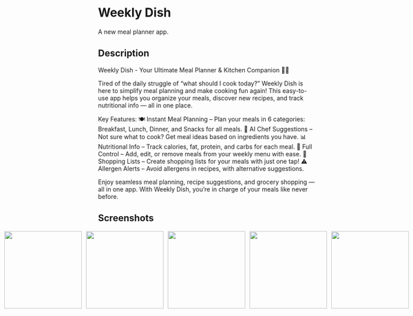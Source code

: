 # Weekly Dish

A new meal planner app.

## Description

Weekly Dish - Your Ultimate Meal Planner & Kitchen Companion 🍴🤖

Tired of the daily struggle of “what should I cook today?” Weekly Dish is here to simplify meal planning and make cooking fun again! This easy-to-use app helps you organize your meals, discover new recipes, and track nutritional info — all in one place.

Key Features:
🍽️ Instant Meal Planning – Plan your meals in 6 categories: Breakfast, Lunch, Dinner, and Snacks for all meals.
🍳 AI Chef Suggestions – Not sure what to cook? Get meal ideas based on ingredients you have.
📊 Nutritional Info – Track calories, fat, protein, and carbs for each meal.
🔄 Full Control – Add, edit, or remove meals from your weekly menu with ease.
🛒 Shopping Lists – Create shopping lists for your meals with just one tap!
⚠️ Allergen Alerts – Avoid allergens in recipes, with alternative suggestions.

Enjoy seamless meal planning, recipe suggestions, and grocery shopping — all in one app. With Weekly Dish, you’re in charge of your meals like never before.

## Screenshots
<p align="center" style="display: flex; justify-content: center; align-items: center; gap: 10px;">
  <img src="https://github.com/user-attachments/assets/bb247aef-f60b-4048-a562-06910bcb0d67" width="180" style="vertical-align: middle;" />
  <img src="https://github.com/user-attachments/assets/cc20357b-09e3-4b52-a041-e5e9b1560056" width="180" style="vertical-align: middle;" />
  <img src="https://github.com/user-attachments/assets/7e46a07b-935e-4b48-9b05-eabbacd4d059" width="180" style="vertical-align: middle;" />
  <img src="https://github.com/user-attachments/assets/f30c3014-d499-4a30-9c5d-19c75a531156" width="180" style="vertical-align: middle;" />
  <img src="https://github.com/user-attachments/assets/36940ab2-b900-4b03-a05a-f79bee95fd2e" width="180" style="vertical-align: middle;" />
  <img src="https://github.com/user-attachments/assets/46657f58-48e1-4526-a159-47d13102fe2c" width="180" style="vertical-align: middle;" />
  <img src="https://github.com/user-attachments/assets/2736813a-4667-46b0-bcb2-f19a9435387a" width="180" style="vertical-align: middle;" />
</p>


